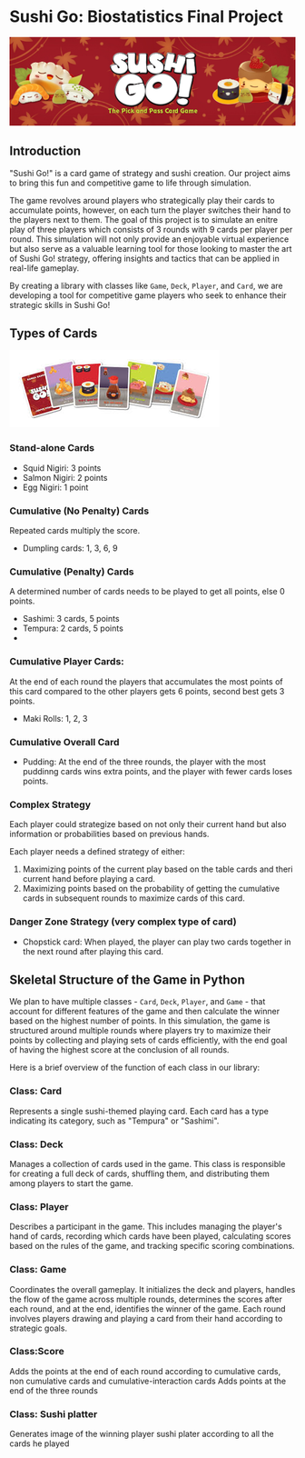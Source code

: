 # Sushi Go: Biostatistics Final Project
![Logo](Images/sushi_logo.png)

## Introduction
"Sushi Go!" is a card game of strategy and sushi creation. Our project aims to bring this fun and competitive game to life through simulation. 

The game revolves around players who strategically play their cards to accumulate points, however, on each turn the player switches their hand to the players next to them. The goal of this project is to simulate an enitre play of three players which consists of 3 rounds with 9 cards per player per round. This simulation will not only provide an enjoyable virtual experience but also serve as a valuable learning tool for those looking to master the art of Sushi Go! strategy, offering insights and tactics that can be applied in real-life gameplay.

By creating a library with classes like `Game`, `Deck`, `Player`, and `Card`, we are developing a tool for competitive game players who seek to enhance their strategic skills in Sushi Go! 


## Types of Cards
![cards](Images/sushi_cards.png)

### Stand-alone Cards
- Squid Nigiri: 3 points
- Salmon Nigiri: 2 points
- Egg Nigiri: 1 point

### Cumulative (No Penalty) Cards
Repeated cards multiply the score.
- Dumpling cards: 1, 3, 6, 9

### Cumulative (Penalty) Cards
A determined number of cards needs to be played to get all points, else 0 points.
- Sashimi: 3 cards, 5 points
- Tempura: 2 cards, 5 points
- 
### Cumulative Player Cards:
At the end of each round the players that accumulates the most points of this card compared to the other players gets 6 points, second best gets 3 points. 
- Maki Rolls: 1, 2, 3

### Cumulative Overall Card
- Pudding: At the end of the three rounds, the player with the most puddinng cards wins extra points, and the player with fewer cards loses points.

### Complex Strategy
Each player could strategize based on not only their current hand but also information or probabilities based on previous hands.

Each player needs a defined strategy of either:
1. Maximizing points of the current play based on the table cards and theri current hand before playing a card.
2. Maximizing points based on the probability of getting the cumulative cards in subsequent rounds to maximize cards of this card.

### Danger Zone Strategy (very complex type of card)
- Chopstick card: When played, the player can play two cards together in the next round after playing this card.


## Skeletal Structure of the Game in Python
We plan to have multiple classes - `Card`, `Deck`, `Player`, and `Game` - that account for different features of the game and then calculate the winner based on the highest number of points. In this simulation, the game is structured around multiple rounds where players try to maximize their points by collecting and playing sets of cards efficiently, with the end goal of having the highest score at the conclusion of all rounds.

Here is a brief overview of the function of each class in our library:

### Class: Card
Represents a single sushi-themed playing card. Each card has a type indicating its category, such as "Tempura" or "Sashimi".

### Class: Deck
Manages a collection of cards used in the game. This class is responsible for creating a full deck of cards, shuffling them, and distributing them among players to start the game.

### Class: Player
Describes a participant in the game. This includes managing the player's hand of cards, recording which cards have been played, calculating scores based on the rules of the game, and tracking specific scoring combinations.

### Class: Game
Coordinates the overall gameplay. It initializes the deck and players, handles the flow of the game across multiple rounds, determines the scores after each round, and at the end, identifies the winner of the game. Each round involves players drawing and playing a card from their hand according to strategic goals.

### Class:Score
Adds the points at the end of each round according to cumulative cards, non cumulative cards and cumulative-interaction cards
Adds points at the end of the three rounds

### Class: Sushi platter
Generates image of the winning player sushi plater according to all the cards he played

